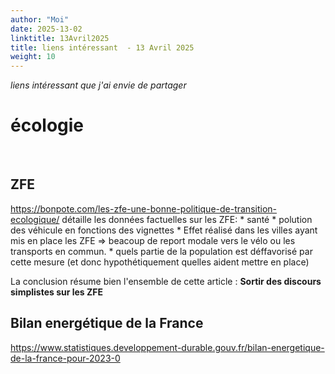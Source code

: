 ```yaml
---
author: "Moi"
date: 2025-13-02
linktitle: 13Avril2025
title: liens intéressant  - 13 Avril 2025
weight: 10
---
```


*liens intéressant que j'ai envie de partager*
<br>


# écologie 
<br>

## ZFE
https://bonpote.com/les-zfe-une-bonne-politique-de-transition-ecologique/
détaille les données factuelles sur les ZFE: 
	* santé 
	* polution des véhicule en fonctions des vignettes
	* Effet réalisé dans les villes ayant mis en place les ZFE => beacoup de report modale vers le vélo ou les transports en commun. 
	* quels partie de la population est déffavorisé par cette mesure (et donc hypothétiquement quelles aident mettre en place)

La conclusion résume bien l'ensemble de cette article : **Sortir des discours simplistes sur les ZFE**

## Bilan energétique de la France
https://www.statistiques.developpement-durable.gouv.fr/bilan-energetique-de-la-france-pour-2023-0

